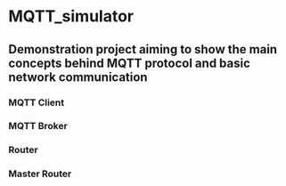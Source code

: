 # MQTT_simulator
## Demonstration project aiming to show the main concepts behind MQTT protocol and basic network communication 




### MQTT Client



### MQTT Broker



### Router



### Master Router
